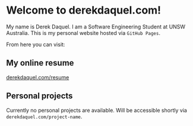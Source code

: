 # Welcome to derekdaquel.com!

My name is Derek Daquel. I am a Software Engineering Student at UNSW Australia. This is my personal website hosted via `GitHub Pages`.

From here you can visit:

## My online resume

[derekdaquel.com/resume](derekdaquel.com/resume)

## Personal projects

Currently no personal projects are available. Will be accessible shortly via `derekdaquel.com/project-name`.
